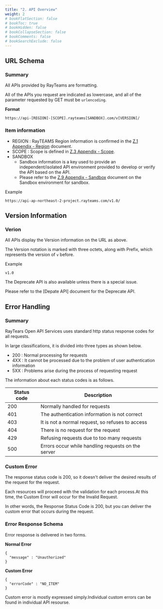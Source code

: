 ```yaml
---
title: "2. API Overview"
weight: 2
# bookFlatSection: false
# bookToc: true
# bookHidden: false
# bookCollapseSection: false
# bookComments: false
# bookSearchExclude: false
---
```

## URL Schema

### Summary

All APIs provided by RayTeams are formatting.

All of the APIs you request are indicated as lowercase, and all of the parameter requested by GET must be `urlencoding`.

**Format**

```
https://api-[REGION]-[SCOPE].rayteams[SANDBOX].com/v[VERSION]/
```

### Item information

- REGION : RayTEAMS Region information is confirmed in the [Z.1 Appendix - Region](/docs/platformapi-appendix/region/) document.
- SCOPE : Scope is defined in [Z.3 Appendix - Scope](/docs/platformapi-appendix/scope/).
- SANDBOX
    - Sandbox information is a key used to provide an independent/isolated API environment provided to develop or verify the API based on the API.
    - Please refer to the [Z.9 Appendix - Sandbox](/docs/platformapi-appendix/sandbox/) document on the Sandbox environment for sandbox.

Example

```
https://api-ap-northeast-2-project.rayteams.com/v1.0/
```

## Version Information

### Verion

All APIs display the Version information on the URL as above.

The Version notation is marked with three octets, along with Prefix, which represents the version of `v` before.

Example

```
v1.0
```

The Deprecate API is also available unless there is a special issue.

Please refer to the [Depate API] document for the Deprecate API.

## Error Handling

### Summary

RayTears Open API Services uses standard http status response codes for all requests.

In large classifications, it is divided into three types as shown below.

- 200 : Normal processing for requests
- 4XX : It cannot be processed due to the problem of user authentication information
- 5XX : Problems arise during the process of requesting request

The information about each status codes is as follows.

| Status code | Description |
| --- | --- |
| 200 | Normally handled for requests |
| 401 | The authentication information is not correct |
| 403 | It is not a normal request, so refuses to access |
| 404 | There is no request for the request |
| 429 | Refusing requests due to too many requests |
| 500 | Errors occur while handling requests on the server |

### Custom Error

The response status code is 200, so it doesn't deliver the desired results of the request for the request.

Each resources will proceed with the validation for each process.At this time, the Custom Error will occur for the Invalid Request.

In other words, the Response Status Code is 200, but you can deliver the custom error that occurs during the request.

### Error Response Schema

Error response is delivered in two forms.

**Normal Error**

```
{
  "message" : "Unauthorized"
}
```

**Custom Error**

```
{
  "errorCode" : "NO_ITEM"
}
```

Custom error is mostly expressed simply.Individual custom errors can be found in individual API resourse.
